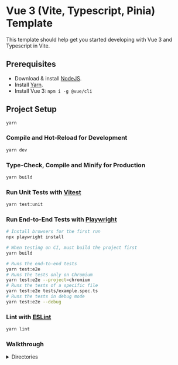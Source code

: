 # Vue 3 (Vite, Typescript, Pinia) Template

This template should help get you started developing with Vue 3 and Typescript in Vite.

[//]: # (## Recommended IDE Setup)

[//]: # ()

[//]: # ([VSCode]&#40;https://code.visualstudio.com/&#41; + [Volar]&#40;https://marketplace.visualstudio.com/items?itemName=Vue.volar&#41; &#40;and)

[//]: # (disable)

[//]: # (Vetur&#41; + [TypeScript Vue Plugin &#40;Volar&#41;]&#40;https://marketplace.visualstudio.com/items?itemName=Vue.vscode-typescript-vue-plugin&#41;.)

[//]: # ()

[//]: # (## Type Support for `.vue` Imports in TS)

[//]: # ()

[//]: # (TypeScript cannot handle type information for `.vue` imports by default, so we replace the `tsc` CLI with `vue-tsc` for)

[//]: # (type checking. In editors, we)

[//]: # (need [TypeScript Vue Plugin &#40;Volar&#41;]&#40;https://marketplace.visualstudio.com/items?itemName=Vue.vscode-typescript-vue-plugin&#41;)

[//]: # (to make the TypeScript language service aware of `.vue` types.)

[//]: # ()

[//]: # (If the standalone TypeScript plugin doesn't feel fast enough to you, Volar has also implemented)

[//]: # (a [Take Over Mode]&#40;https://github.com/johnsoncodehk/volar/discussions/471#discussioncomment-1361669&#41; that is more)

[//]: # (performant. You can enable it by the following steps:)

[//]: # ()

[//]: # (1. Disable the built-in TypeScript Extension)

[//]: # (    1&#41; Run `Extensions: Show Built-in Extensions` from VSCode's command palette)

[//]: # (    2&#41; Find `TypeScript and JavaScript Language Features`, right click and select `Disable &#40;Workspace&#41;`)

[//]: # (2. Reload the VSCode window by running `Developer: Reload Window` from the command palette.)

[//]: # ()

[//]: # (## Customize configuration)

[//]: # ()

[//]: # (See [Vite Configuration Reference]&#40;https://vitejs.dev/config/&#41;.)

## Prerequisites

- Download & install [NodeJS](https://nodejs.org).
- Install [Yarn](https://yarnpkg.com/getting-started/install).
- Install Vue 3: ```npm i -g @vue/cli```

## Project Setup

```sh
yarn
```

### Compile and Hot-Reload for Development

```sh
yarn dev
```

### Type-Check, Compile and Minify for Production

```sh
yarn build
```

### Run Unit Tests with [Vitest](https://vitest.dev/)

```sh
yarn test:unit
```

### Run End-to-End Tests with [Playwright](https://playwright.dev)

```sh
# Install browsers for the first run
npx playwright install

# When testing on CI, must build the project first
yarn build

# Runs the end-to-end tests
yarn test:e2e
# Runs the tests only on Chromium
yarn test:e2e --project=chromium
# Runs the tests of a specific file
yarn test:e2e tests/example.spec.ts
# Runs the tests in debug mode
yarn test:e2e --debug
```

### Lint with [ESLint](https://eslint.org/)

```sh
yarn lint
```

### Walkthrough

<details>

<summary>Directories</summary>
### <a href="./src">src</a><br>
- sss
</details>

